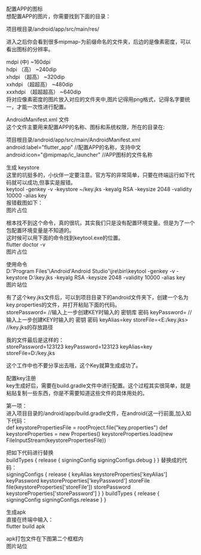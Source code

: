 配置APP的图标  
想配置APP的图片，你需要找到下面的目录：  

项目根目录/android/app/src/main/res/  

进入之后你会看到很多mipmap-为前缀命名的文件夹，后边的是像素密度，可以看出图标的分辨率。  

mdpi (中) ~160dpi  
hdpi （高） ~240dip  
xhdpi （超高） ~320dip  
xxhdpi （超超高） ~480dip  
xxxhdpi （超超超高） ~640dip  
将对应像素密度的图片放入对应的文件夹中,图片记得用png格式，记得名字要统一，才能一次性进行配置。  

AndroidManifest.xml 文件  
这个文件主要用来配置APP的名称、图标和系统权限，所在的目录在:  

项目根目录/android/app/src/main/AndroidManifest.xml  
android:label="flutter_app"   //配置APP的名称，支持中文  
android:icon="@mipmap/ic_launcher" //APP图标的文件名称  

生成 keystore  
这里的坑挺多的，小伙伴一定要注意。官方写的非常简单，只要在终端运行如下代码就可以成功,但事实是报错。  
keytool -genkey -v -keystore ~/key.jks -keyalg RSA -keysize 2048 -validity 10000 -alias key  
报错截图如下：  
图片占位  

根本找不到这个命令，真的很坑，其实我们只是没有配置环境变量。但是为了一个包配置环境变量是不知道的。  
这时候可以用下面的命令找到keytool.exe的位置。  
flutter doctor -v  
图片占位  

使用命令  
D:\'Program Files'\Android\'Android Studio'\jre\bin\keytool -genkey -v -keystore D:\key.jks -keyalg RSA -keysize 2048 -validity 10000 -alias key  
图片站位  

有了这个key.jks文件后，可以到项目目录下的android文件夹下，创建一个名为key.properties的文件，并打开粘贴下面的代码。    
storePassword=<password from previous step>    //输入上一步创建KEY时输入的 密钥库 密码
keyPassword=<password from previous step>    //输入上一步创建KEY时输入的 密钥 密码
keyAlias=key
storeFile=<E:/key.jks>    //key.jks的存放路径  

我的文件最后是这样的：   
storePassword=123123
keyPassword=123123
keyAlias=key
storeFile=D:/key.jks

这个工作中也不要分享出去哦，这个Key就算生成成功了。    

配置key注册    
key生成好后，需要在build.gradle文件中进行配置。这个过程其实很简单，就是粘贴复制一些东西，你是不需要知道这些文件的具体用处的。    

第一项：    
进入项目目录的/android/app/build.gradle文件，在android{这一行前面,加入如下代码：    
def keystorePropertiesFile = rootProject.file("key.properties")
def keystoreProperties = new Properties()
keystoreProperties.load(new FileInputStream(keystorePropertiesFile))

把如下代码进行替换  
buildTypes {
    release {
        signingConfig signingConfigs.debug
    }
}
替换成的代码：  
signingConfigs {
    release {
        keyAlias keystoreProperties['keyAlias']
        keyPassword keystoreProperties['keyPassword']
        storeFile file(keystoreProperties['storeFile'])
        storePassword keystoreProperties['storePassword']
    }
}
buildTypes {
    release {
        signingConfig signingConfigs.release
    }
}


生成apk  
直接在终端中输入：  
flutter build apk  

apk打包文件在下图第二个框框内  
图片站位  






